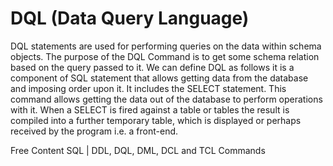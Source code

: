 # DQL (Data Query Language)

DQL statements are used for performing queries on the data within schema objects. The purpose of the DQL Command is to get some schema relation based on the query passed to it. We can define DQL as follows it is a component of SQL statement that allows getting data from the database and imposing order upon it. It includes the SELECT statement. This command allows getting the data out of the database to perform operations with it. When a SELECT is fired against a table or tables the result is compiled into a further temporary table, which is displayed or perhaps received by the program i.e. a front-end.

<ResourceGroupTitle>Free Content</ResourceGroupTitle>
<BadgeLink colorScheme='yellow' badgeText='Read' href='https://www.geeksforgeeks.org/sql-ddl-dql-dml-dcl-tcl-commands/'>SQL | DDL, DQL, DML, DCL and TCL Commands</BadgeLink>
